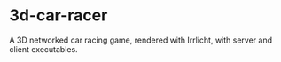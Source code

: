 # 3d-car-racer
A 3D networked car racing game, rendered with Irrlicht, with server and client executables.
